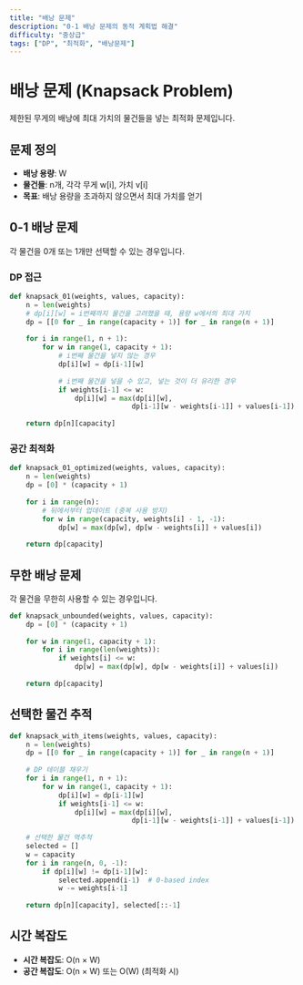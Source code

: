 ```yaml
---
title: "배낭 문제"
description: "0-1 배낭 문제의 동적 계획법 해결"
difficulty: "중상급"
tags: ["DP", "최적화", "배낭문제"]
---
```


# 배낭 문제 (Knapsack Problem)

제한된 무게의 배낭에 최대 가치의 물건들을 넣는 최적화 문제입니다.

## 문제 정의

- **배낭 용량**: W
- **물건들**: n개, 각각 무게 w[i], 가치 v[i]
- **목표**: 배낭 용량을 초과하지 않으면서 최대 가치를 얻기

## 0-1 배낭 문제

각 물건을 0개 또는 1개만 선택할 수 있는 경우입니다.

### DP 접근

```python
def knapsack_01(weights, values, capacity):
    n = len(weights)
    # dp[i][w] = i번째까지 물건을 고려했을 때, 용량 w에서의 최대 가치
    dp = [[0 for _ in range(capacity + 1)] for _ in range(n + 1)]
    
    for i in range(1, n + 1):
        for w in range(1, capacity + 1):
            # i번째 물건을 넣지 않는 경우
            dp[i][w] = dp[i-1][w]
            
            # i번째 물건을 넣을 수 있고, 넣는 것이 더 유리한 경우
            if weights[i-1] <= w:
                dp[i][w] = max(dp[i][w], 
                              dp[i-1][w - weights[i-1]] + values[i-1])
    
    return dp[n][capacity]
```

### 공간 최적화

```python
def knapsack_01_optimized(weights, values, capacity):
    n = len(weights)
    dp = [0] * (capacity + 1)
    
    for i in range(n):
        # 뒤에서부터 업데이트 (중복 사용 방지)
        for w in range(capacity, weights[i] - 1, -1):
            dp[w] = max(dp[w], dp[w - weights[i]] + values[i])
    
    return dp[capacity]
```

## 무한 배낭 문제

각 물건을 무한히 사용할 수 있는 경우입니다.

```python
def knapsack_unbounded(weights, values, capacity):
    dp = [0] * (capacity + 1)
    
    for w in range(1, capacity + 1):
        for i in range(len(weights)):
            if weights[i] <= w:
                dp[w] = max(dp[w], dp[w - weights[i]] + values[i])
    
    return dp[capacity]
```

## 선택한 물건 추적

```python
def knapsack_with_items(weights, values, capacity):
    n = len(weights)
    dp = [[0 for _ in range(capacity + 1)] for _ in range(n + 1)]
    
    # DP 테이블 채우기
    for i in range(1, n + 1):
        for w in range(1, capacity + 1):
            dp[i][w] = dp[i-1][w]
            if weights[i-1] <= w:
                dp[i][w] = max(dp[i][w], 
                              dp[i-1][w - weights[i-1]] + values[i-1])
    
    # 선택한 물건 역추적
    selected = []
    w = capacity
    for i in range(n, 0, -1):
        if dp[i][w] != dp[i-1][w]:
            selected.append(i-1)  # 0-based index
            w -= weights[i-1]
    
    return dp[n][capacity], selected[::-1]
```

## 시간 복잡도

- **시간 복잡도**: O(n × W)
- **공간 복잡도**: O(n × W) 또는 O(W) (최적화 시)
